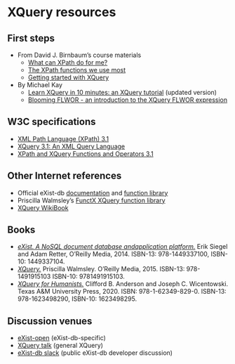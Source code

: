 # XQuery resources

## First steps

* From David J. Birnbaum’s course materials
    * [What can XPath do for me?](http://dh.obdurodon.org/introduction-xpath.xhtml) 
    * [The XPath functions we use most
](http://dh.obdurodon.org/functions.xhtml)
    * [Getting started with XQuery](http://dh.obdurodon.org/xquery-abcs.xhtml)
* By Michael Kay
    * [Learn XQuery in 10 minutes: an XQuery tutorial](https://www.stylusstudio.com/xquery-primer-new.html) (updated version)
    * [Blooming FLWOR - an introduction to the XQuery FLWOR expression](https://www.stylusstudio.com/xquery-flwor.html)

## W3C specifications

* [XML Path Language (XPath) 3.1](https://www.w3.org/TR/xpath-31/)
* [XQuery 3.1: An XML Query Language](https://www.w3.org/TR/xquery-31/)
* [XPath and XQuery Functions and Operators 3.1](https://www.w3.org/TR/xpath-functions-31/)

## Other Internet references
* Official eXist-db [documentation](https://exist-db.org/exist/apps/doc/) and [function library](https://exist-db.org/exist/apps/fundocs/index.html)
* Priscilla Walmsley’s [ FunctX XQuery function library](http://www.xqueryfunctions.com/)
* [XQuery WikiBook](https://en.wikibooks.org/wiki/XQuery)

## Books

* [*eXist. A NoSQL document database andapplication platform.*](http://shop.oreilly.com/product/0636920026525.do) Erik Siegel and Adam Retter, O’Reilly Media, 2014. ISBN-13: 978-1449337100,
ISBN-10: 1449337104.
* [*XQuery.*](http://shop.oreilly.com/product/0636920035589.do) Priscilla Walmsley. O’Reilly Media, 2015. ISBN-13: 978-1491915103 ISBN-10: 9781491915103. 
* [*XQuery for Humanists.*](https://www.tamupress.com/book/9781623498290/xquery-for-humanists/) Clifford B. Anderson and Joseph C. Wicentowski. Texas A&amp;M University Press, 2020. ISBN: 978-1-62349-829-0. ISBN-13: 978-1623498290, ISBN-10: 1623498295.


## Discussion venues

* [eXist-open](https://sourceforge.net/projects/exist/lists/exist-open) (eXist-db-specific)
* [XQuery talk](http://x-query.com/mailman/listinfo/talk) (general XQuery)
* [eXist-db slack](https://exist-db.slack.com/) (public eXist-db developer discussion)
